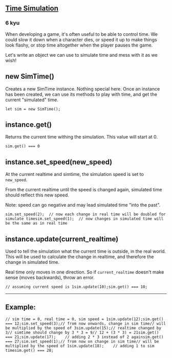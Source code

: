 <h2><a href=https://www.codewars.com/kata/5858326b994864753d0000d1/train/javascript target="_blank">Time Simulation</a></h2><h3>6 kyu</h3><p>When developing a game, it's often useful to be able to control time. We could slow it down when a character dies, or speed it up to make things look flashy, or stop time altogether when the player pauses the game.</p><p>Let's write an object we can use to simulate time and mess with it as we wish!</p><h2 id="new-simtime">new SimTime()</h2><p>Creates a new SimTime instance. Nothing special here. Once an instance has been created, we can use its methods to play with time, and get the current "simulated" time.</p><pre><code class="language-javascript"><span class="cm-keyword">let</span> <span class="cm-def">sim</span> <span class="cm-operator">=</span> <span class="cm-keyword">new</span> <span class="cm-variable">SimTime</span>();</code></pre><pre style="display: none;"><code class="language-python"><span class="cm-variable">sim</span> <span class="cm-operator">=</span> <span class="cm-variable">SimTime</span>()</code></pre><pre style="display: none;"><code class="language-ruby"><span class="cm-variable">sim</span> <span class="cm-operator">=</span> <span class="cm-tag">SimTime</span><span class="cm-operator">.</span><span class="cm-property">new</span></code></pre><h2 id="instanceget">instance.get()</h2><p>Returns the current time withing the simulation. This value will start at 0.</p><pre><code class="language-javascript"><span class="cm-variable">sim</span>.<span class="cm-property">get</span>() <span class="cm-operator">===</span> <span class="cm-number">0</span></code></pre><pre style="display: none;"><code class="language-python"><span class="cm-variable">sim</span>.<span class="cm-property">get</span>() <span class="cm-operator">==</span> <span class="cm-number">0</span></code></pre><pre style="display: none;"><code class="language-ruby"><span class="cm-variable">sim</span><span class="cm-operator">.</span><span class="cm-property">get</span> <span class="cm-operator">==</span> <span class="cm-number">0</span></code></pre><h2 id="instanceset_speednew_speed">instance.set_speed(new_speed)</h2><p>At the current realtime and simtime, the simulation speed is set to <code>new_speed</code>.</p><p>From the current realtime until the speed is changed again, simulated time should reflect this new speed.</p><p>Note: speed can go negative and may lead simulated time "into the past".</p><pre><code class="language-javascript"><span class="cm-variable">sim</span>.<span class="cm-property">set_speed</span>(<span class="cm-number">2</span>);  <span class="cm-comment">// now each change in real time will be doubled for simulate time</span><span class="cm-variable">sim</span>.<span class="cm-property">set_speed</span>(<span class="cm-number">1</span>);  <span class="cm-comment">// now changes in simulated time will be the same as in real time</span></code></pre><pre style="display: none;"><code class="language-python"><span class="cm-variable">sim</span>.<span class="cm-property">set_speed</span>(<span class="cm-number">2</span>)  <span class="cm-comment"># now each change in real time will be doubled for simulate time</span><span class="cm-variable">sim</span>.<span class="cm-property">set_speed</span>(<span class="cm-number">1</span>)  <span class="cm-comment"># now changes in simulated time will be the same as in real time</span></code></pre><pre style="display: none;"><code class="language-ruby"><span class="cm-variable">sim</span><span class="cm-operator">.</span><span class="cm-property">set_speed</span>(<span class="cm-number">2</span>)  <span class="cm-comment"># now each change in real time will be doubled for simulate time</span><span class="cm-variable">sim</span><span class="cm-operator">.</span><span class="cm-property">set_speed</span>(<span class="cm-number">1</span>)  <span class="cm-comment"># now changes in simulated time will be the same as in real time</span></code></pre><h2 id="instanceupdatecurrent_realtime">instance.update(current_realtime)</h2><p>Used to tell the simulation what the current time is outside, in the real world. This will be used to calculate the change in realtime, and therefore the change in simulated time.</p><p>Real time only moves in one direction. So if <code>current_realtime</code> doesn't make sense (moves backwards), throw an error.</p><pre><code class="language-javascript"><span class="cm-comment">// assuming current speed is 1</span><span class="cm-variable">sim</span>.<span class="cm-property">update</span>(<span class="cm-number">10</span>);<span class="cm-variable">sim</span>.<span class="cm-property">get</span>() <span class="cm-operator">===</span> <span class="cm-number">10</span>;</code></pre><pre style="display: none;"><code class="language-python"><span class="cm-comment"># assuming current speed is 1</span><span class="cm-variable">sim</span>.<span class="cm-property">update</span>(<span class="cm-number">10</span>)<span class="cm-variable">sim</span>.<span class="cm-property">get</span>() <span class="cm-operator">==</span> <span class="cm-number">10</span></code></pre><pre style="display: none;"><code class="language-ruby"><span class="cm-comment"># assuming current speed is 1</span><span class="cm-variable">sim</span><span class="cm-operator">.</span><span class="cm-property">update</span>(<span class="cm-number">10</span>)<span class="cm-variable">sim</span><span class="cm-operator">.</span><span class="cm-property">get</span> <span class="cm-operator">==</span> <span class="cm-number">10</span></code></pre><hr><h2 id="example">Example:</h2><pre><code class="language-javascript"><span class="cm-comment">// sim time = 0, real time = 0, sim speed = 1</span><span class="cm-variable">sim</span>.<span class="cm-property">update</span>(<span class="cm-number">12</span>);<span class="cm-variable">sim</span>.<span class="cm-property">get</span>() <span class="cm-operator">===</span> <span class="cm-number">12</span>;<span class="cm-variable">sim</span>.<span class="cm-property">set_speed</span>(<span class="cm-number">3</span>);<span class="cm-comment">// from now onwards, change in sim time</span><span class="cm-comment">// will be multiplied by the speed of 3</span><span class="cm-variable">sim</span>.<span class="cm-property">update</span>(<span class="cm-number">15</span>);<span class="cm-comment">// realtime changed by 3</span><span class="cm-comment">// simtime should change by 3 * 3 = 9</span><span class="cm-comment">// 12 + (3 * 3) = 21</span><span class="cm-variable">sim</span>.<span class="cm-property">get</span>() <span class="cm-operator">===</span> <span class="cm-number">21</span>;<span class="cm-variable">sim</span>.<span class="cm-property">update</span>(<span class="cm-number">17</span>);    <span class="cm-comment">// adding 2 * 3 instead of 2 again</span><span class="cm-variable">sim</span>.<span class="cm-property">get</span>() <span class="cm-operator">===</span> <span class="cm-number">27</span>;<span class="cm-variable">sim</span>.<span class="cm-property">set_speed</span>(<span class="cm-number">1</span>);<span class="cm-comment">// from now on change in sim time</span><span class="cm-comment">// will be multiplied by the speed of 1</span><span class="cm-variable">sim</span>.<span class="cm-property">update</span>(<span class="cm-number">18</span>);    <span class="cm-comment">// adding 1 to sim time</span><span class="cm-variable">sim</span>.<span class="cm-property">get</span>() <span class="cm-operator">===</span> <span class="cm-number">28</span>;</code></pre><pre style="display: none;"><code class="language-python"><span class="cm-comment"># sim time = 0, real time = 0, sim speed = 1</span><span class="cm-variable">sim</span>.<span class="cm-property">update</span>(<span class="cm-number">12</span>)<span class="cm-variable">sim</span>.<span class="cm-property">get</span>() <span class="cm-operator">==</span> <span class="cm-number">12</span><span class="cm-variable">sim</span>.<span class="cm-property">set_speed</span>(<span class="cm-number">3</span>)<span class="cm-comment"># from now onwards, change in realtime</span><span class="cm-comment"># will be multiplied by the speed of 3</span><span class="cm-variable">sim</span>.<span class="cm-property">update</span>(<span class="cm-number">15</span>)<span class="cm-comment"># realtime changed by 3</span><span class="cm-comment"># simtime should change by 3 * 3 = 9</span><span class="cm-comment"># 12 + (3 * 3) = 21</span><span class="cm-variable">sim</span>.<span class="cm-property">get</span>() <span class="cm-operator">==</span> <span class="cm-number">21</span><span class="cm-variable">sim</span>.<span class="cm-property">update</span>(<span class="cm-number">17</span>)    <span class="cm-comment"># adding 2 * 3 instead of 2 again</span><span class="cm-variable">sim</span>.<span class="cm-property">get</span>() <span class="cm-operator">==</span> <span class="cm-number">27</span><span class="cm-variable">sim</span>.<span class="cm-property">set_speed</span>(<span class="cm-number">1</span>)<span class="cm-comment"># from now on change in sim time</span><span class="cm-comment"># will be multiplied by the speed of 1</span><span class="cm-variable">sim</span>.<span class="cm-property">update</span>(<span class="cm-number">18</span>)    <span class="cm-comment"># adding 1 to sim time</span><span class="cm-variable">sim</span>.<span class="cm-property">get</span>() <span class="cm-operator">==</span> <span class="cm-number">28</span></code></pre><pre style="display: none;"><code class="language-ruby"><span class="cm-comment"># sim time = 0, real time = 0, sim speed = 1</span><span class="cm-variable">sim</span><span class="cm-operator">.</span><span class="cm-property">update</span>(<span class="cm-number">12</span>)<span class="cm-variable">sim</span><span class="cm-operator">.</span><span class="cm-property">get</span> <span class="cm-operator">==</span> <span class="cm-number">12</span><span class="cm-variable">sim</span><span class="cm-operator">.</span><span class="cm-property">set_speed</span>(<span class="cm-number">3</span>)<span class="cm-comment"># from now onwards, change in realtime</span><span class="cm-comment"># will be multiplied by the speed of 3</span><span class="cm-variable">sim</span><span class="cm-operator">.</span><span class="cm-property">update</span>(<span class="cm-number">15</span>)<span class="cm-comment"># realtime changed by 3</span><span class="cm-comment"># simtime should change by 3 * 3 = 9</span><span class="cm-comment"># 12 + (3 * 3) = 21</span><span class="cm-variable">sim</span><span class="cm-operator">.</span><span class="cm-property">get</span> <span class="cm-operator">==</span> <span class="cm-number">21</span><span class="cm-variable">sim</span><span class="cm-operator">.</span><span class="cm-property">update</span>(<span class="cm-number">17</span>)    <span class="cm-comment"># adding 2 * 3 instead of 2 again</span><span class="cm-variable">sim</span><span class="cm-operator">.</span><span class="cm-property">get</span> <span class="cm-operator">==</span> <span class="cm-number">27</span><span class="cm-variable">sim</span><span class="cm-operator">.</span><span class="cm-property">set_speed</span>(<span class="cm-number">1</span>)<span class="cm-comment"># from now on change in sim time</span><span class="cm-comment"># will be multiplied by the speed of 1</span><span class="cm-variable">sim</span><span class="cm-operator">.</span><span class="cm-property">update</span>(<span class="cm-number">18</span>)    <span class="cm-comment"># adding 1 to sim time</span><span class="cm-variable">sim</span><span class="cm-operator">.</span><span class="cm-property">get</span> <span class="cm-operator">==</span> <span class="cm-number">28</span></code></pre>
